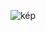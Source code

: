 
![kép](https://user-images.githubusercontent.com/72022707/190915230-fd733d1b-c276-4aa8-93e9-a62adb227886.png)
